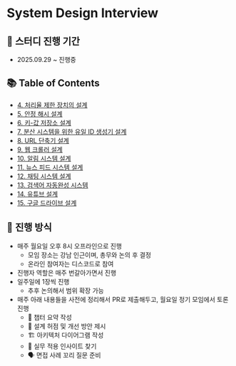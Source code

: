 # System Design Interview

## 📅 스터디 진행 기간

- 2025.09.29 ~ 진행중

## 📚 Table of Contents

- [4. 처리율 제한 장치의 설계](./ch04-rate-limiter/README.md)
- [5. 안정 해시 설계](./ch05-consistent-hashing/README.md)
- [6. 키-값 저장소 설계](./ch06-key-value-store/README.md)
- [7. 분산 시스템을 위한 유일 ID 생성기 설계](./ch07-unique-id-generator/README.md)
- [8. URL 단축기 설계](./ch08-url-shortener/README.md)
- [9. 웹 크롤러 설계](./ch09-web-crawler/README.md)
- [10. 알림 시스템 설계](./ch10-notification/README.md)
- [11. 뉴스 피드 시스템 설계](./ch11-news-feed/README.md)
- [12. 채팅 시스템 설계](./ch12-chat/README.md)
- [13. 검색어 자동완성 시스템](./ch13-search-autocomplete/README.md)
- [14. 유튜브 설계](./ch14-youtube/README.md)
- [15. 구글 드라이브 설계](./ch15-google-drive/README.md)

## 📝 진행 방식

- 매주 월요일 오후 8시 오프라인으로 진행
  - 모임 장소는 강남 인근이며, 총무와 논의 후 결정
  - 온라인 참여자는 디스코드로 참여
- 진행자 역할은 매주 번갈아가면서 진행
- 일주일에 1장씩 진행
  - 추후 논의해서 범위 확장 가능
- 매주 아래 내용들을 사전에 정리해서 PR로 제출해두고, 월요일 정기 모임에서 토론 진행
  - 📝 챕터 요약 작성
  - 🧐 설계 허점 및 개선 방안 제시
  - 🏗️ 아키텍처 다이어그램 작성
  - 🚀 실무 적용 인사이트 찾기
  - 🗣️ 면접 사례 꼬리 질문 준비
